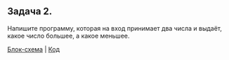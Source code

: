 ## Задача 2. 
Напишите программу, которая на вход принимает два числа и выдаёт, какое число большее, а какое меньшее.

[Блок-схема](Homework1/Task2/diagram.drawio.png) | [Код](Homework1/Task2/Program.cs)